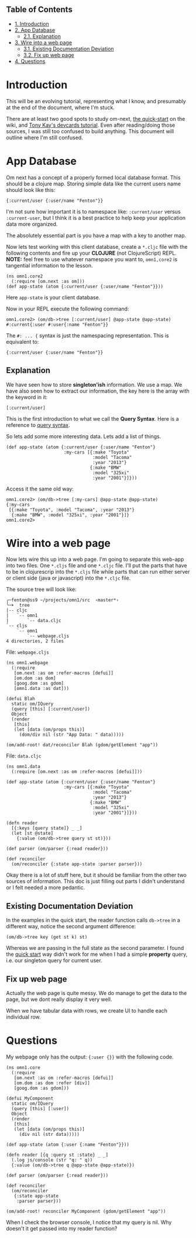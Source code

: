 <div id="table-of-contents">
<h2>Table of Contents</h2>
<div id="text-table-of-contents">
<ul>
<li><a href="#sec-1">1. Introduction</a></li>
<li><a href="#sec-2">2. App Database</a>
<ul>
<li><a href="#sec-2-1">2.1. Explanation</a></li>
</ul>
</li>
<li><a href="#sec-3">3. Wire into a web page</a>
<ul>
<li><a href="#sec-3-1">3.1. Existing Documentation Deviation</a></li>
<li><a href="#sec-3-2">3.2. Fix up web page</a></li>
</ul>
</li>
<li><a href="#sec-4">4. Questions</a></li>
</ul>
</div>
</div>

# Introduction<a id="sec-1" name="sec-1"></a>

This will be an evolving tutorial, representing what I know, and
presumably at the end of the document, where I'm stuck.

There are at least two good spots to study om-next,
[the
quick-start](https://github.com/omcljs/om/wiki/Quick-Start-(om.next)) on the wiki, and
[Tony Kay's devcards tutorial](https://github.com/awkay/om-tutorial).
Even after reading/doing those sources, I was still too confused to
build anything.  This document will outline where I'm still confused.

# App Database<a id="sec-2" name="sec-2"></a>

Om next has a concept of a properly formed local database format.
This should be a clojure map.  Storing simple data like the current
users name should look like this:

    {:current/user {:user/name "Fenton"}}

I'm not sure how important it is to namespace like: `:current/user`
versus `:current-user`, but I think it is a best practice to help keep
your application data more organized.

The absolutely essential part is you have a map with a key to another
map.

Now lets test working with this client database, create a `*.cljc`
file with the following contents and fire up your **CLOJURE** (not
ClojureScript) REPL.  **NOTE:** feel free to use whatever namespace you
want to, `omn1,core2` is tangential information to the lesson.

    (ns omn1.core2
      (:require [om.next :as om]))
    (def app-state (atom {:current/user {:user/name "Fenton"}}))

Here `app-state` is your client database.

Now in your REPL execute the following command:

    omn1.core2> (om/db->tree [:current/user] @app-state @app-state)
    #:current{:user #:user{:name "Fenton"}}

The `#: ... {` syntax is just the namespacing representation.  This is
equivalent to:

    {:current/user {:user/name "Fenton"}}

## Explanation<a id="sec-2-1" name="sec-2-1"></a>

We have seen how to store **singleton'ish** information.  We use a map.
We have also seen how to extract our information, the key here is the
array with the keyword in it:

    [:current/user]

This is the first introduction to what we call the **Query Syntax**.
Here is a reference to [query syntax](https://awkay.github.io/om-tutorial/#!/om_tutorial.D_Queries).

So lets add some more interesting data.  Lets add a list of things.

    (def app-state (atom {:current/user {:user/name "Fenton"}
                          :my-cars [{:make "Toyota"
                                     :model "Tacoma"
                                     :year "2013"}
                                    {:make "BMW"
                                     :model "325xi"
                                     :year "2001"}]}))

Access it the same old way:

    omn1.core2> (om/db->tree [:my-cars] @app-state @app-state)
    {:my-cars
     [{:make "Toyota", :model "Tacoma", :year "2013"}
      {:make "BMW", :model "325xi", :year "2001"}]}
    omn1.core2>

# Wire into a web page<a id="sec-3" name="sec-3"></a>

Now lets wire this up into a web page.  I'm going to separate this
web-app into two files.  One `*.cljs` file and one `*.cljc` file.
I'll put the parts that have to be in clojurescrip into the `*.cljs`
file while parts that can run either server or client side (java or
javascript) into the `*.cljc` file.

The source tree will look like:

    ╭─fenton@ss9 ~/projects/omn1/src  ‹master*› 
    ╰─➤  tree
    |-- cljc
    |   `-- omn1
    |       `-- data.cljc
    `-- cljs
        `-- omn1
            `-- webpage.cljs
    4 directories, 2 files

File: `webpage.cljs`

    (ns omn1.webpage
      (:require
       [om.next :as om :refer-macros [defui]]
       [om.dom :as dom]
       [goog.dom :as gdom]
       [omn1.data :as dat]))
    
    (defui Blah
      static om/IQuery
      (query [this] [:current/user])
      Object
      (render
       [this]
       (let [data (om/props this)]
         (dom/div nil (str "App Data: " data)))))
    
    (om/add-root! dat/reconciler Blah (gdom/getElement "app"))

File: `data.cljc`

    (ns omn1.data
      (:require [om.next :as om :refer-macros [defui]]))
    
    (def app-state (atom {:current/user {:user/name "Fenton"}
                          :my-cars [{:make "Toyota"
                                     :model "Tacoma"
                                     :year "2013"}
                                    {:make "BMW"
                                     :model "325xi"
                                     :year "2001"}]}))
    
    (defn reader
      [{:keys [query state]} _ _]
      (let [st @state]
        {:value (om/db->tree query st st)}))
    
    (def parser (om/parser {:read reader}))
    
    (def reconciler
      (om/reconciler {:state app-state :parser parser}))

Okay there is a lot of stuff here, but it should be familiar from the
other two sources of information.  This doc is just filling out parts
I didn't understand or I felt needed a more pedantic. 

## Existing Documentation Deviation<a id="sec-3-1" name="sec-3-1"></a>

In the examples in the quick start, the reader function calls
`db->tree` in a different way, notice the second argument difference: 

    (om/db->tree key (get st k) st)

Whereas we are passing in the full state as the second parameter.  I
found the [quick start](https://github.com/omcljs/om/wiki/Thinking-With-Links%21#the-application-state) way didn't work for me when I had a simple
**property** query, i.e. our singleton query for current user.

## Fix up web page<a id="sec-3-2" name="sec-3-2"></a>

Actually the web page is quite messy.  We do manage to get the data to
the page, but we dont really display it very well.

When we have tabular data with rows, we create UI to handle each
individual row.

# Questions<a id="sec-4" name="sec-4"></a>

My webpage only has the output: `{:user {}}` with the following code.

    (ns omn1.core
      (:require
       [om.next :as om :refer-macros [defui]]
       [om.dom :as dom :refer [div]]
       [goog.dom :as gdom]))
    
    (defui MyComponent
      static om/IQuery
      (query [this] [:user])
      Object
      (render
       [this]
       (let [data (om/props this)]
         (div nil (str data)))))
    
    (def app-state (atom {:user {:name "Fenton"}}))
    
    (defn reader [{q :query st :state} _ _]
      (.log js/console (str "q: " q))
      {:value (om/db->tree q @app-state @app-state)})
    
    (def parser (om/parser {:read reader}))
    
    (def reconciler
      (om/reconciler
       {:state app-state
        :parser parser}))
    
    (om/add-root! reconciler MyComponent (gdom/getElement "app"))

When I check the browser console, I notice that my query is nil.  Why
doesn't it get passed into my reader function?